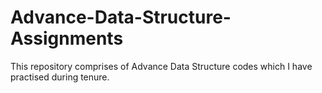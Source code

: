 # Advance-Data-Structure-Assignments
This repository comprises of Advance Data Structure codes which I have practised during tenure.
